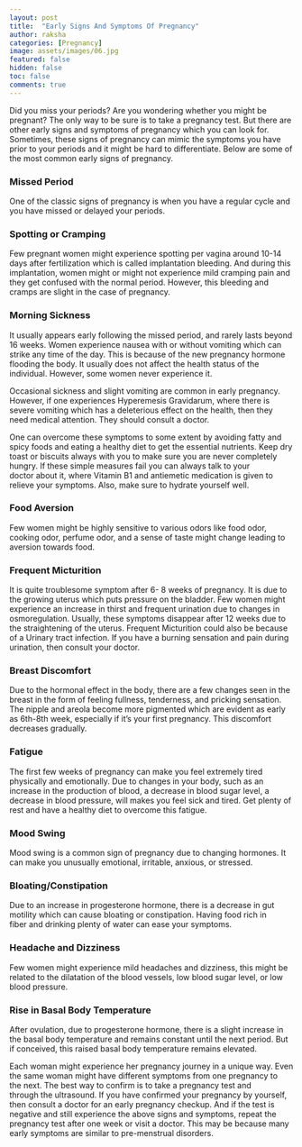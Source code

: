 ```yaml
---
layout: post
title:  "Early Signs And Symptoms Of Pregnancy"
author: raksha
categories: [Pregnancy]
image: assets/images/06.jpg
featured: false
hidden: false
toc: false
comments: true
---
```

Did you miss your periods? Are you wondering whether you might be pregnant? The only way to be sure is to take a pregnancy test. But there are other early signs and symptoms of pregnancy which you can look for. Sometimes, these signs of pregnancy can mimic the symptoms you have prior to your periods and it might be hard to differentiate. Below are some of the most common early signs of pregnancy.

### Missed Period
One of the classic signs of pregnancy is when you have a regular cycle and you have missed or delayed your periods.

### Spotting or Cramping
Few pregnant women might experience spotting per vagina around 10-14 days after fertilization which is called implantation bleeding. And during this implantation, women might or might not experience mild cramping pain and they get confused with the normal period. However, this bleeding and cramps are slight in the case of pregnancy.

### Morning Sickness
It usually appears early following the missed period, and rarely lasts beyond 16 weeks. Women experience nausea with or without vomiting which can strike any time of the day. This is because of the new pregnancy hormone flooding the body. It usually does not affect the health status of the individual. However, some women never experience it.  

Occasional sickness and slight vomiting are common in early pregnancy. However, if one experiences Hyperemesis Gravidarum, where there is severe vomiting which has a deleterious effect on the health, then they need medical attention. They should consult a doctor.

One can overcome these symptoms to some extent by avoiding fatty and spicy foods and eating a healthy diet to get the essential nutrients. Keep dry toast or biscuits always with you to make sure you are never completely hungry. If these simple measures fail you can always talk to your doctor about it, where Vitamin B1 and antiemetic medication is given to relieve your symptoms. Also, make sure to hydrate yourself well. 

### Food Aversion
Few women might be highly sensitive to various odors like food odor, cooking odor, perfume odor, and a sense of taste might change leading to aversion towards food.

### Frequent Micturition
It is quite troublesome symptom after 6- 8 weeks of pregnancy. It is due to the growing uterus which puts pressure on the bladder. Few women might experience an increase in thirst and frequent urination due to changes in osmoregulation. Usually, these symptoms disappear after 12 weeks due to the straightening of the uterus. Frequent Micturition could also be because of a Urinary tract infection. If you have a burning sensation and pain during urination, then consult your doctor.

### Breast Discomfort 
Due to the hormonal effect in the body, there are a few changes seen in the breast in the form of feeling fullness, tenderness, and pricking sensation. The nipple and areola become more pigmented which are evident as early as 6th-8th week, especially if it’s your first pregnancy. This discomfort decreases gradually. 

### Fatigue
The first few weeks of pregnancy can make you feel extremely tired physically and emotionally. Due to changes in your body, such as an increase in the production of blood, a decrease in blood sugar level, a decrease in blood pressure, will makes you feel sick and tired. Get plenty of rest and have a healthy diet to overcome this fatigue.
 
### Mood Swing
Mood swing is a common sign of pregnancy due to changing hormones. It can make you unusually emotional, irritable, anxious, or stressed. 

### Bloating/Constipation
Due to an increase in progesterone hormone, there is a decrease in gut motility which can cause bloating or constipation. Having food rich in fiber and drinking plenty of water can ease your symptoms. 

### Headache and Dizziness
Few women might experience mild headaches and dizziness, this might be related to the dilatation of the blood vessels, low blood sugar level, or low blood pressure. 

### Rise in Basal Body Temperature
After ovulation, due to progesterone hormone, there is a slight increase in the basal body temperature and remains constant until the next period. But if conceived, this raised basal body temperature remains elevated. 

Each woman might experience her pregnancy journey in a unique way. Even the same woman might have different symptoms from one pregnancy to the next. The best way to confirm is to take a pregnancy test and through the ultrasound. If you have confirmed your pregnancy by yourself, then consult a doctor for an early pregnancy checkup. And if the test is negative and still experience the above signs and symptoms, repeat the pregnancy test after one week or visit a doctor. This may be because many early symptoms are similar to pre-menstrual disorders.